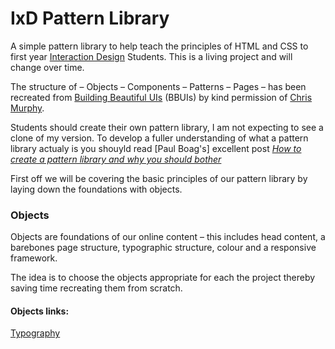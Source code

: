 IxD Pattern Library
===================

A simple pattern library to help teach the principles of HTML and CSS to first year [Interaction Design](https://www.ulster.ac.uk/courses/202021/interaction-design-19390) Students. This is a living project and will change over time.

The structure of – Objects – Components – Patterns – Pages – has been recreated from [Building Beautiful UIs](https://bbuis.org/index.html) (BBUIs) by kind permission of [Chris Murphy](https://mrmurphy.com). 

Students should create their own pattern library, I am not expecting to see a clone of my version. To develop a fuller understanding of what a pattern library actualy is you shouyld read [Paul Boag's] excellent post *[How to create a pattern library and why you should bother](https://boagworld.com/design/pattern-library)*



First off we will be covering the basic principles of our pattern library by laying down the foundations with objects. 



### Objects
Objects are foundations of our online content – this includes head content, a barebones page structure, typographic structure, colour and a responsive framework.

The idea is to choose the objects appropriate for each the project thereby saving time recreating them from scratch.

#### Objects links:   
[Typography](http://eleventhirty.github.io/pattern_library/objects/typography.html)